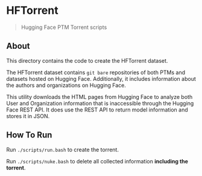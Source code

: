 # HFTorrent

> Hugging Face PTM Torrent scripts

## About

This directory contains the code to create the HFTorrent dataset.

The HFTorrent dataset contains `git bare` repositories of both PTMs and datasets
hosted on Hugging Face. Additionally, it includes information about the authors
and organizations on Hugging Face.

This utility downloads the HTML pages from Hugging Face to analyze both User and
Organization information that is inaccessible through the Hugging Face REST API.
It does use the REST API to return model information and stores it in JSON.

## How To Run

Run `./scripts/run.bash` to create the torrent.

Run `./scripts/nuke.bash` to delete all collected information **including the
torrent**.
